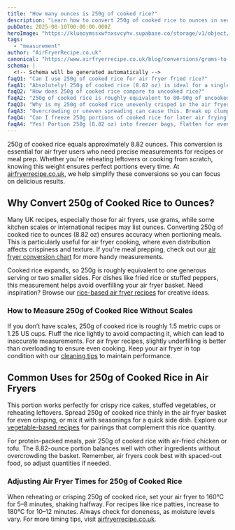 ```yaml
---
title: "How many ounces is 250g of cooked rice?"
description: "Learn how to convert 250g of cooked rice to ounces in seconds. Perfect for air fryer meal prep and portion control."
pubDate: 2025-08-10T00:00:00.000Z
heroImage: "https://klueoymssxwfnxsvcyhv.supabase.co/storage/v1/object/public/Shmucket/how-many-ounces-is-250g-of-cooked-rice.webp"
tags:
  - "measurement"
author: "AirFryerRecipe.co.uk"
canonical: "https://www.airfryerrecipe.co.uk/blog/conversions/grams-to-ounces/how-many-ounces-is-250g-of-cooked-rice"
schema: |
  <!-- Schema will be generated automatically -->
faqQ1: "Can I use 250g of cooked rice for air fryer fried rice?"
faqA1: "Absolutely! 250g of cooked rice (8.82 oz) is ideal for a single serving of air fryer fried rice. Spread it evenly in the basket, add your veggies and protein, and cook at 180°C for 8–10 minutes, stirring halfway."
faqQ2: "How does 250g of cooked rice compare to uncooked rice?"
faqA2: "250g of cooked rice is roughly equivalent to 80–90g of uncooked rice, depending on the variety. Rice triples in weight when cooked, so adjust measurements if starting from dry."
faqQ3: "Why is my 250g of cooked rice unevenly crisped in the air fryer?"
faqA3: "Overcrowding or uneven spreading can cause this. Break up clumps and cook in batches if needed. Ensure your air fryer is preheated and shake the basket midway for even results."
faqQ4: "Can I freeze 250g portions of cooked rice for later air frying?"
faqA4: "Yes! Portion 250g (8.82 oz) into freezer bags, flatten for even thawing, and reheat in the air fryer at 160°C for 10–12 minutes straight from frozen. Add a splash of water to prevent drying."
---
```

<p>250g of cooked rice equals approximately 8.82 ounces. This conversion is essential for air fryer users who need precise measurements for recipes or meal prep. Whether you're reheating leftovers or cooking from scratch, knowing this weight ensures perfect portions every time. At <a href=https://www.airfryerrecipe.co.uk>airfryerrecipe.co.uk</a>, we help simplify these conversions so you can focus on delicious results.</p>  

<h2>Why Convert 250g of Cooked Rice to Ounces?</h2>  
<p>Many UK recipes, especially those for air fryers, use grams, while some kitchen scales or international recipes may list ounces. Converting 250g of cooked rice to ounces (8.82 oz) ensures accuracy when portioning meals. This is particularly useful for air fryer cooking, where even distribution affects crispiness and texture. If you're meal prepping, check out our <a href=https://www.airfryerrecipe.co.uk/air-fryer-conversion-chart>air fryer conversion chart</a> for more handy measurements.</p>  

<p>Cooked rice expands, so 250g is roughly equivalent to one generous serving or two smaller sides. For dishes like fried rice or stuffed peppers, this measurement helps avoid overfilling your air fryer basket. Need inspiration? Browse our <a href=https://www.airfryerrecipe.co.uk/recipes>rice-based air fryer recipes</a> for creative ideas.</p>  

<h3>How to Measure 250g of Cooked Rice Without Scales</h3>  
<p>If you don’t have scales, 250g of cooked rice is roughly 1.5 metric cups or 1.25 US cups. Fluff the rice lightly to avoid compacting it, which can lead to inaccurate measurements. For air fryer recipes, slightly underfilling is better than overloading to ensure even cooking. Keep your air fryer in top condition with our <a href=https://www.airfryerrecipe.co.uk/air-fryer-cleaner>cleaning tips</a> to maintain performance.</p>  

<h2>Common Uses for 250g of Cooked Rice in Air Fryers</h2>  
<p>This portion works perfectly for crispy rice cakes, stuffed vegetables, or reheating leftovers. Spread 250g of cooked rice thinly in the air fryer basket for even crisping, or mix it with seasonings for a quick side dish. Explore our <a href=https://www.airfryerrecipe.co.uk/recipe-category/vegetables>vegetable-based recipes</a> for pairings that complement this rice quantity.</p>  

<p>For protein-packed meals, pair 250g of cooked rice with air-fried chicken or tofu. The 8.82-ounce portion balances well with other ingredients without overcrowding the basket. Remember, air fryers cook best with spaced-out food, so adjust quantities if needed.</p>  

<h3>Adjusting Air Fryer Times for 250g of Cooked Rice</h3>  
<p>When reheating or crisping 250g of cooked rice, set your air fryer to 160°C for 5–8 minutes, shaking halfway. For recipes like rice patties, increase to 180°C for 10–12 minutes. Always check for doneness, as moisture levels vary. For more timing tips, visit <a href=https://www.airfryerrecipe.co.uk>airfryerrecipe.co.uk</a>.</p>
